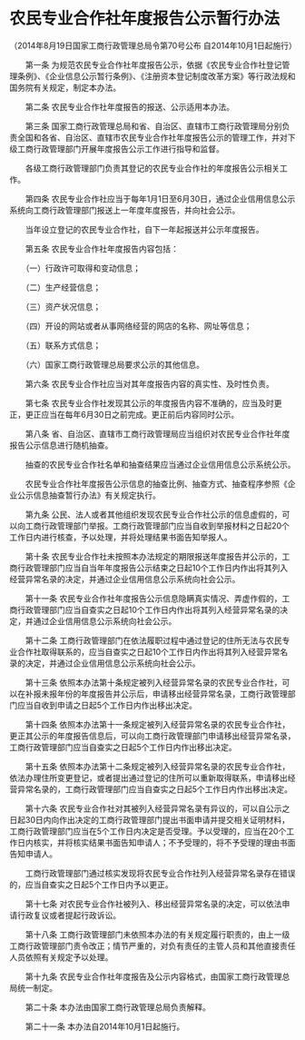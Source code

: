 # 农民专业合作社年度报告公示暂行办法

（2014年8月19日国家工商行政管理总局令第70号公布 自2014年10月1日起施行）

 

　　第一条 为规范农民专业合作社年度报告公示，依据《农民专业合作社登记管理条例》、《企业信息公示暂行条例》、《注册资本登记制度改革方案》等行政法规和国务院有关规定，制定本办法。

　　第二条 农民专业合作社年度报告的报送、公示适用本办法。

　　第三条 国家工商行政管理总局和省、自治区、直辖市工商行政管理局分别负责全国和各省、自治区、直辖市农民专业合作社年度报告公示的管理工作，并对下级工商行政管理部门开展年度报告公示工作进行指导和监督。

　　各级工商行政管理部门负责其登记的农民专业合作社的年度报告公示相关工作。

　　第四条 农民专业合作社应当于每年1月1日至6月30日，通过企业信用信息公示系统向工商行政管理部门报送上一年度年度报告，并向社会公示。

　　当年设立登记的农民专业合作社，自下一年起报送并公示年度报告。

　　第五条 农民专业合作社年度报告内容包括：

　　（一）行政许可取得和变动信息；

　　（二）生产经营信息；

　　（三）资产状况信息；

　　（四）开设的网站或者从事网络经营的网店的名称、网址等信息；

　　（五）联系方式信息；

　　（六）国家工商行政管理总局要求公示的其他信息。

　　第六条 农民专业合作社应当对其年度报告内容的真实性、及时性负责。

　　第七条 农民专业合作社发现其公示的年度报告内容不准确的，应当及时更正，更正应当在每年6月30日之前完成。更正前后内容同时公示。

　　第八条 省、自治区、直辖市工商行政管理局应当组织对农民专业合作社年度报告公示信息进行随机抽查。

　　抽查的农民专业合作社名单和抽查结果应当通过企业信用信息公示系统公示。

　　农民专业合作社年度报告公示信息的抽查比例、抽查方式、抽查程序参照《企业公示信息抽查暂行办法》有关规定执行。

　　第九条 公民、法人或者其他组织发现农民专业合作社公示的信息虚假的，可以向工商行政管理部门举报。工商行政管理部门应当自收到举报材料之日起20个工作日内进行核查，予以处理，并将处理结果书面告知举报人。

　　第十条 农民专业合作社未按照本办法规定的期限报送年度报告并公示的，工商行政管理部门应当自当年年度报告公示结束之日起10个工作日内作出将其列入经营异常名录的决定，并通过企业信用信息公示系统向社会公示。

　　第十一条 农民专业合作社年度报告公示信息隐瞒真实情况、弄虚作假的，工商行政管理部门应当自查实之日起10个工作日内作出将其列入经营异常名录的决定，并通过企业信用信息公示系统向社会公示。

　　第十二条 工商行政管理部门在依法履职过程中通过登记的住所无法与农民专业合作社取得联系的，应当自查实之日起10个工作日内作出将其列入经营异常名录的决定，并通过企业信用信息公示系统向社会公示。

　　第十三条 依照本办法第十条规定被列入经营异常名录的农民专业合作社，可以在补报未报年份的年度报告并公示后，申请移出经营异常名录，工商行政管理部门应当自收到申请之日起5个工作日内作出移出决定。

　　第十四条 依照本办法第十一条规定被列入经营异常名录的农民专业合作社，更正其公示的年度报告信息后，可以向工商行政管理部门申请移出经营异常名录，工商行政管理部门应当自查实之日起5个工作日内作出移出决定。

　　第十五条 依照本办法第十二条规定被列入经营异常名录的农民专业合作社，依法办理住所变更登记，或者提出通过登记的住所可以重新取得联系，申请移出经营异常名录的，工商行政管理部门应当自查实之日起5个工作日内作出移出决定。

　　第十六条 农民专业合作社对其被列入经营异常名录有异议的，可以自公示之日起30日内向作出决定的工商行政管理部门提出书面申请并提交相关证明材料，工商行政管理部门应当在5个工作日内决定是否受理。予以受理的，应当在20个工作日内核实，并将核实结果书面告知申请人；不予受理的，将不予受理的理由书面告知申请人。

　　工商行政管理部门通过核实发现将农民专业合作社列入经营异常名录存在错误的，应当自查实之日起5个工作日内予以更正。

　　第十七条 对农民专业合作社被列入、移出经营异常名录的决定，可以依法申请行政复议或者提起行政诉讼。

　　第十八条 工商行政管理部门未依照本办法的有关规定履行职责的，由上一级工商行政管理部门责令改正；情节严重的，对负有责任的主管人员和其他直接责任人员依照有关规定予以处理。

　　第十九条 农民专业合作社年度报告及公示内容格式，由国家工商行政管理总局统一制定。

　　第二十条 本办法由国家工商行政管理总局负责解释。

　　第二十一条 本办法自2014年10月1日起施行。